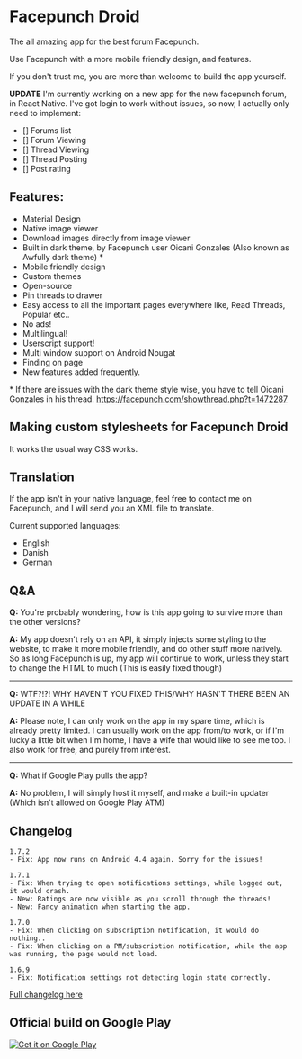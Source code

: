# Facepunch Droid
The all amazing app for the best forum Facepunch.

Use Facepunch with a more mobile friendly design, and features.

If you don't trust me, you are more than welcome to build the app yourself.

**UPDATE**
I'm currently working on a new app for the new facepunch forum, in React Native.
I've got login to work without issues, so now, I actually only need to implement:

- [] Forums list
- [] Forum Viewing
- [] Thread Viewing
- [] Thread Posting
- [] Post rating

## Features:
- Material Design 
- Native image viewer 
- Download images directly from image viewer
- Built in dark theme, by Facepunch user Oicani Gonzales (Also known as Awfully dark theme) *
- Mobile friendly design 
- Custom themes 
- Open-source
- Pin threads to drawer
- Easy access to all the important pages everywhere like, Read Threads, Popular etc.. 
- No ads! 
- Multilingual! 
- Userscript support!
- Multi window support on Android Nougat
- Finding on page
- New features added frequently.


\* If there are issues with the dark theme style wise, you have to tell Oicani Gonzales in his thread.
https://facepunch.com/showthread.php?t=1472287

## Making custom stylesheets for Facepunch Droid
It works the usual way CSS works. 

## Translation
If the app isn't in your native language, feel free to contact me on Facepunch, and I will send you an XML file to translate.

Current supported languages:
- English
- Danish
- German


## Q&A
**Q:** You're probably wondering, how is this app going to survive more than the other versions?

**A:** My app doesn't rely on an API, it simply injects some styling to the website, to make it more mobile friendly, and do other stuff more natively. So as long Facepunch is up, my app will continue to work, unless they start to change the HTML to much (This is easily fixed though)

---------

**Q:** WTF?!?! WHY HAVEN'T YOU FIXED THIS/WHY HASN'T THERE BEEN AN UPDATE IN A WHILE

**A:** Please note, I can only work on the app in my spare time, which is already pretty limited. I can usually work on the app from/to work, or if I'm lucky a little bit when I'm home, I have a wife that would like to see me too. I also work for free, and purely from interest.

---------

**Q:** What if Google Play pulls the app?

**A:** No problem, I will simply host it myself, and make a built-in updater (Which isn't allowed on Google Play ATM)


## Changelog
	1.7.2
	- Fix: App now runs on Android 4.4 again. Sorry for the issues!
	
	1.7.1
	- Fix: When trying to open notifications settings, while logged out, it would crash.
	- New: Ratings are now visible as you scroll through the threads!
	- New: Fancy animation when starting the app.
	
    1.7.0
    - Fix: When clicking on subscription notification, it would do nothing..
    - Fix: When clicking on a PM/subscription notification, while the app was running, the page would not load.

	1.6.9
	- Fix: Notification settings not detecting login state correctly.
   
    
[Full changelog here](https://github.com/dasmikko/facepunchdroid/blob/master/changelog.md)

## Official build on Google Play
[![Get it on Google Play](https://my.mixtape.moe/mjhsns.png)](https://play.google.com/store/apps/details?id=com.apps.anker.facepunchdroid)
